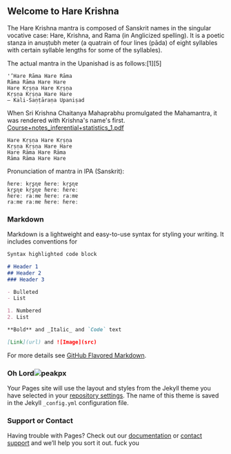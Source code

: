## Welcome to Hare Krishna 

<!-- You can use the [editor on GitHub](https://github.com/arp-haxad/arp-haxad.github.io/edit/main/README.md) to maintain and preview the content for your website in Markdown files.

Whenever you commit to this repository, GitHub Pages will run [Jekyll](https://jekyllrb.com/) to rebuild the pages in your site, from the content in your Markdown files. -->
The Hare Krishna mantra is composed of Sanskrit names in the singular vocative case: Hare, Krishna, and Rama (in Anglicized spelling). It is a poetic stanza in anuṣṭubh meter (a quatrain of four lines (pāda) of eight syllables with certain syllable lengths for some of the syllables).

The actual mantra in the Upanishad is as follows:[1][5]

    '’Hare Rāma Hare Rāma
    Rāma Rāma Hare Hare
    Hare Kṛṣṇa Hare Kṛṣṇa
    Kṛṣṇa Kṛṣṇa Hare Hare
    — Kali-Saṇṭāraṇa Upaniṣad

When Sri Krishna Chaitanya Mahaprabhu promulgated the Mahamantra, it was rendered with Krishna's name's first.
[Course+notes_inferential+statistics_1.pdf](https://github.com/arp-haxad/arp-haxad.github.io/files/7627110/Course%2Bnotes_inferential%2Bstatistics_1.pdf)

    Hare Kṛṣṇa Hare Kṛṣṇa
    Kṛṣṇa Kṛṣṇa Hare Hare
    Hare Rāma Hare Rāma
    Rāma Rāma Hare Hare

Pronunciation of mantra in IPA (Sanskrit):

    ɦɐreː kr̩ʂɳɐ ɦɐreː kr̩ʂɳɐ
    kr̩ʂɳɐ kr̩ʂɳɐ ɦɐreː ɦɐreː
    ɦɐreː raːmɐ ɦɐreː raːmɐ
    raːmɐ raːmɐ ɦɐreː ɦɐreː

### Markdown

Markdown is a lightweight and easy-to-use syntax for styling your writing. It includes conventions for

```markdown
Syntax highlighted code block

# Header 1
## Header 2
### Header 3

- Bulleted
- List

1. Numbered
2. List

**Bold** and _Italic_ and `Code` text

[Link](url) and ![Image](src)
```

For more details see [GitHub Flavored Markdown](https://guides.github.com/features/mastering-markdown/).

### Oh Lord![peakpx](https://user-images.githubusercontent.com/63894725/143909873-76dcadcf-d302-42e8-9e90-c542db2c6f9b.jpg)


Your Pages site will use the layout and styles from the Jekyll theme you have selected in your [repository settings](https://github.com/arp-haxad/arp-haxad.github.io/settings/pages). The name of this theme is saved in the Jekyll `_config.yml` configuration file.

### Support or Contact

Having trouble with Pages? Check out our [documentation](https://docs.github.com/categories/github-pages-basics/) or [contact support](https://support.github.com/contact) and we’ll help you sort it out.
fuck you
